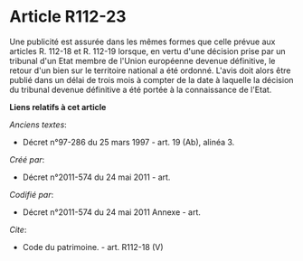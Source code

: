 # Article R112-23

Une publicité est assurée dans les mêmes formes que celle prévue aux articles R. 112-18 et R. 112-19 lorsque, en vertu d'une
décision prise par un tribunal d'un Etat membre de l'Union européenne devenue définitive, le retour d'un bien sur le
territoire national a été ordonné. L'avis doit alors être publié dans un délai de trois mois à compter de la date à laquelle
la décision du tribunal devenue définitive a été portée à la connaissance de l'Etat.

**Liens relatifs à cet article**

_Anciens textes_:

  - Décret n°97-286 du 25 mars 1997 - art. 19 (Ab), alinéa 3.

_Créé par_:

  - Décret n°2011-574 du 24 mai 2011  - art.

_Codifié par_:

  - Décret n°2011-574 du 24 mai 2011 Annexe - art.

_Cite_:

  - Code du patrimoine. - art. R112-18 (V)
